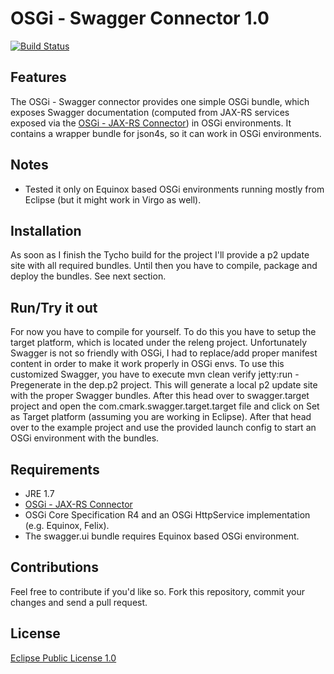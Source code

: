 # OSGi - Swagger Connector 1.0
[![Build Status](https://travis-ci.org/CMark/osgi-swagger-connector.svg?branch=master)](https://travis-ci.org/CMark/osgi-swagger-connector)

## Features
The OSGi - Swagger connector provides one simple OSGi bundle, which exposes Swagger documentation (computed from JAX-RS services exposed via the [OSGi - JAX-RS Connector](https://github.com/hstaudacher/osgi-jax-rs-connector/)) in OSGi environments.
It contains a wrapper bundle for json4s, so it can work in OSGi environments.

## Notes
 * Tested it only on Equinox based OSGi environments running mostly from Eclipse (but it might work in Virgo as well).

## Installation
As soon as I finish the Tycho build for the project I'll provide a p2 update site with all required bundles. Until then you have to compile, package and deploy the bundles. See next section.

## Run/Try it out
For now you have to compile for yourself. To do this you have to setup the target platform, which is located under the releng project.
Unfortunately Swagger is not so friendly with OSGi, I had to replace/add proper manifest content in order to make it work properly in OSGi envs.
To use this customized Swagger, you have to execute mvn clean verify jetty:run -Pregenerate in the dep.p2 project. 
This will generate a local p2 update site with the proper Swagger bundles.
After this head over to swagger.target project and open the com.cmark.swagger.target.target file and click on Set as Target platform (assuming you are working in Eclipse).
After that head over to the example project and use the provided launch config to start an OSGi environment with the bundles.

## Requirements
 * JRE 1.7
 * [OSGi - JAX-RS Connector](https://github.com/hstaudacher/osgi-jax-rs-connector/)
 * OSGi Core Specification R4 and an OSGi HttpService implementation (e.g. Equinox, Felix).
 * The swagger.ui bundle requires Equinox based OSGi environment.

## Contributions
Feel free to contribute if you'd like so.
Fork this repository, commit your changes and send a pull request.

## License

[Eclipse Public License 1.0](https://www.eclipse.org/legal/epl-v10.html)

